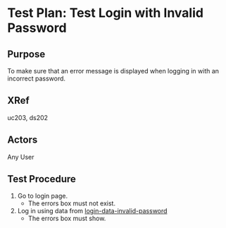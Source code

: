 Test Plan: Test Login with Invalid Password
===========================================

## Purpose

To make sure that an error message is displayed when logging in with an
incorrect password.


## XRef

uc203, ds202


## Actors

Any User


## Test Procedure

1. Go to login page.
    * The errors box must not exist.
2. Log in using data from [login-data-invalid-password](../../../casper/testdata/login-data-invalid-password.md)
    * The errors box must show.


